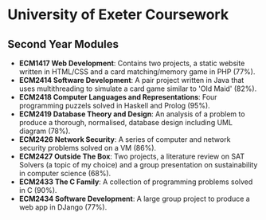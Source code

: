 # University of Exeter Coursework
## Second Year Modules
- **ECM1417 Web Development**: Contains two projects, a static website written in HTML/CSS and a card matching/memory game in PHP (77%).
- **ECM2414 Software Development**: A pair project written in Java that uses multithreading to simulate a card game similar to 'Old Maid' (82%).
- **ECM2418 Computer Languages and Representations**: Four programming puzzels solved in Haskell and Prolog (95%).
- **ECM2419 Database Theory and Design**: An analysis of a problem to produce a thorough, normalised, database design including UML diagram (78%).
- **ECM2426 Network Security**: A series of computer and network security problems solved on a VM (86%).
- **ECM2427 Outside The Box**: Two projects, a literature review on SAT Solvers (a topic of my choice) and a group presentation on sustainability in computer science (68%).
- **ECM2433 The C Family**: A collection of programming problems solved in C (90%).
- **ECM2434 Software Development**: A large group project to produce a web app in DJango (77%).
